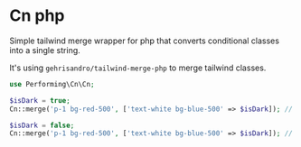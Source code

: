 # Cn php

Simple tailwind merge wrapper for php that converts conditional classes into a single string.

It's using `gehrisandro/tailwind-merge-php` to merge tailwind classes.

```php
use Performing\Cn\Cn;

$isDark = true;
Cn::merge('p-1 bg-red-500', ['text-white bg-blue-500' => $isDark]); // p-1 text-white bg-blue-500

$isDark = false;
Cn::merge('p-1 bg-red-500', ['text-white bg-blue-500' => $isDark]); // p-1 bg-red-500
```
